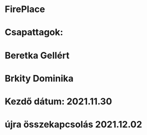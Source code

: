 # FirePlace
# Csapattagok:
# Beretka Gellért
# Brkity Dominika
# Kezdő dátum: 2021.11.30
# újra összekapcsolás 2021.12.02